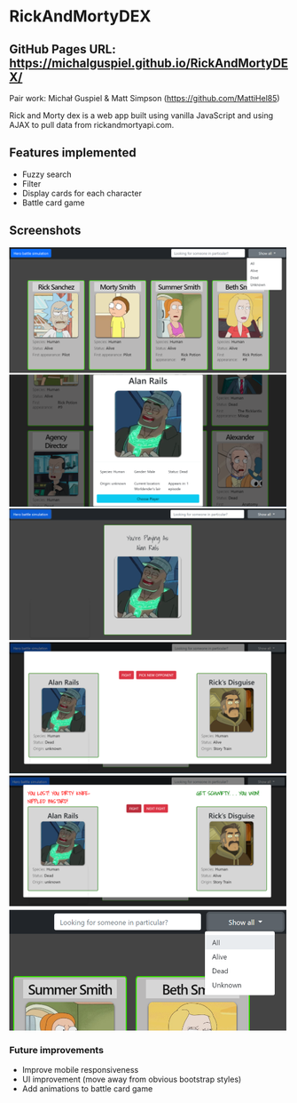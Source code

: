 # RickAndMortyDEX

## GitHub Pages URL: https://michalguspiel.github.io/RickAndMortyDEX/

Pair work: Michał Guspiel & Matt Simpson (https://github.com/MattiHel85)

Rick and Morty dex is a web app built using vanilla JavaScript and using AJAX to pull data from rickandmortyapi.com.

## Features implemented
- Fuzzy search
- Filter
- Display cards for each character
- Battle card game

## Screenshots

<div>
    <img src="screenshot1.png" width="500">
    <br>
    <img src="screenshot3.png" width="500">
    <br>
    <img src="screenshot4.png" width="500">
    <br>
    <img src="screenshot5.png" width="500">
    <br>
    <img src="screenshot6.png" width="500">
    <br>
    <img src="screenshot7.png" width="500">
</div>


### Future improvements
- Improve mobile responsiveness
- UI improvement (move away from obvious bootstrap styles)
- Add animations to battle card game
